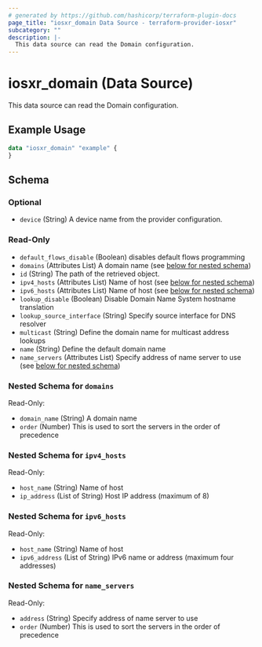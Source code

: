 ```yaml
---
# generated by https://github.com/hashicorp/terraform-plugin-docs
page_title: "iosxr_domain Data Source - terraform-provider-iosxr"
subcategory: ""
description: |-
  This data source can read the Domain configuration.
---
```


# iosxr_domain (Data Source)

This data source can read the Domain configuration.

## Example Usage

```terraform
data "iosxr_domain" "example" {
}
```

<!-- schema generated by tfplugindocs -->
## Schema

### Optional

- `device` (String) A device name from the provider configuration.

### Read-Only

- `default_flows_disable` (Boolean) disables default flows programming
- `domains` (Attributes List) A domain name (see [below for nested schema](#nestedatt--domains))
- `id` (String) The path of the retrieved object.
- `ipv4_hosts` (Attributes List) Name of host (see [below for nested schema](#nestedatt--ipv4_hosts))
- `ipv6_hosts` (Attributes List) Name of host (see [below for nested schema](#nestedatt--ipv6_hosts))
- `lookup_disable` (Boolean) Disable Domain Name System hostname translation
- `lookup_source_interface` (String) Specify source interface for DNS resolver
- `multicast` (String) Define the domain name for multicast address lookups
- `name` (String) Define the default domain name
- `name_servers` (Attributes List) Specify address of name server to use (see [below for nested schema](#nestedatt--name_servers))

<a id="nestedatt--domains"></a>
### Nested Schema for `domains`

Read-Only:

- `domain_name` (String) A domain name
- `order` (Number) This is used to sort the servers in the order of precedence


<a id="nestedatt--ipv4_hosts"></a>
### Nested Schema for `ipv4_hosts`

Read-Only:

- `host_name` (String) Name of host
- `ip_address` (List of String) Host IP address (maximum of 8)


<a id="nestedatt--ipv6_hosts"></a>
### Nested Schema for `ipv6_hosts`

Read-Only:

- `host_name` (String) Name of host
- `ipv6_address` (List of String) IPv6 name or address (maximum four addresses)


<a id="nestedatt--name_servers"></a>
### Nested Schema for `name_servers`

Read-Only:

- `address` (String) Specify address of name server to use
- `order` (Number) This is used to sort the servers in the order of precedence
